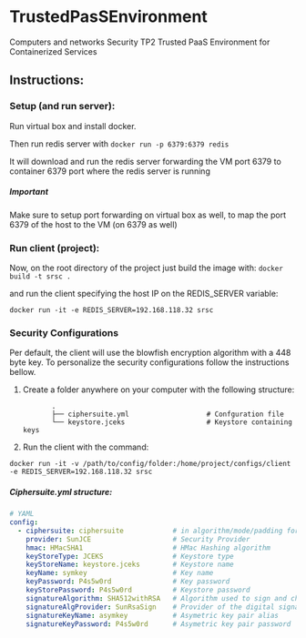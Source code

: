 # TrustedPasSEnvironment
Computers and networks Security TP2 Trusted PaaS Environment for Containerized Services


## Instructions:

### Setup (and run server):

Run virtual box and install docker.

Then run redis server with ```docker run -p 6379:6379 redis```

It will download and run the redis server forwarding the VM port 6379 to container 6379 port where the redis server is running


##### Important
Make sure to setup port forwarding on virtual box as well, to map the port 6379 of the host to the VM (on 6379 as well)

### Run client (project):

Now, on the root directory of the project just build the image with:
``docker build -t srsc .``

and run the client specifying the host IP on the REDIS_SERVER variable:

``docker run -it -e REDIS_SERVER=192.168.118.32 srsc``

### Security Configurations

Per default, the client will use the blowfish encryption algorithm with a 448 byte key.
To personalize the security configurations follow the instructions bellow.

1. Create a folder anywhere on your computer with the following structure:
   
              .
              ├── ciphersuite.yml                   # Confguration file
              └── keystore.jceks                    # Keystore containing keys              

2. Run the client with the command:

````docker run -it -v /path/to/config/folder:/home/project/configs/client -e REDIS_SERVER=192.168.118.32 srsc````

##### Ciphersuite.yml structure:

``` yaml
# YAML
config:
  - ciphersuite: ciphersuite            # in algorithm/mode/padding format example: (blowfish/ECB/PKCS5Padding)
    provider: SunJCE                    # Security Provider
    hmac: HMacSHA1                      # HMac Hashing algorithm
    keyStoreType: JCEKS                 # Keystore type
    keyStoreName: keystore.jceks        # Keystore name
    keyName: symkey                     # Key name
    keyPassword: P4s5w0rd               # Key password
    keyStorePassword: P4s5w0rd          # Keystore password
    signatureAlgorithm: SHA512withRSA   # Algorithm used to sign and check authenticity
    signatureAlgProvider: SunRsaSign    # Provider of the digital signature algorithm
    signatureKeyName: asymkey           # Asymetric key pair alias
    signatureKeyPassword: P4s5w0rd      # Asymetric key pair password
```
